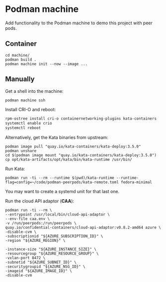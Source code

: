 # Podman machine

Add functionality to the Podman machine to demo this project with peer pods.

## Container

```
cd machine/
podman build .
podman machine init --now --image ...
```

## Manually

Get a shell into the machine:
```bash
podman machine ssh
```

Install CRI-O and reboot:
```bash
rpm-ostree install cri-o containernetworking-plugins kata-containers
systemctl enable crio
systemctl reboot
```

Alternatively, get the Kata binaries from upstream:
```command
podman image pull "quay.io/kata-containers/kata-deploy:3.5.0"
podman unshare
cd $(podman image mount "quay.io/kata-containers/kata-deploy:3.5.0")
cp opt/kata-artifacts/opt/kata/bin/kata-runtime /usr/bin/
```

Run Kata:
```command
podman run -ti --rm --runtime $(pwd)/kata-runtime --runtime-flag=config=~/code/podman-peerpods/kata-remote.toml fedora-minimal
```

You may want to create a systemd unit for that last one.

Run the cloud API adaptor (**CAA**):

```console
podman run -ti --rm \
--entrypoint /usr/local/bin/cloud-api-adaptor \
--env-file caa.env \
-v /run/peerpods:/run/peerpods \
quay.io/confidential-containers/cloud-api-adaptor:v0.8.2-amd64 azure \
-disable-cvm \
-subscriptionid "${AZURE_SUBSCRIPTION_ID}" \
-region "${AZURE_REGION}" \

-instance-size "${AZURE_INSTANCE_SIZE}" \
-resourcegroup "${AZURE_RESOURCE_GROUP}" \
-vxlan-port 8472 \
-subnetid "${AZURE_SUBNET_ID}" \
-securitygroupid "${AZURE_NSG_ID}" \
-imageid "${AZURE_IMAGE_ID}" \
-disable-cvm
```
